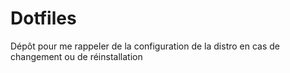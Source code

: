 # Dotfiles
Dépôt pour me rappeler de la configuration de la distro en cas de changement ou de réinstallation
